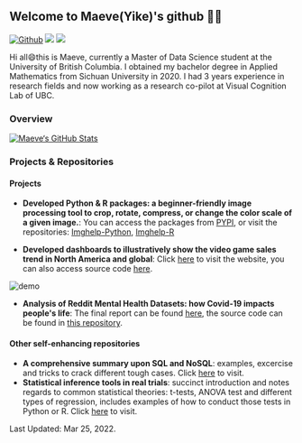 ## Welcome to Maeve(Yike)'s github 👋🌱

[![Github](https://img.shields.io/badge/-Github-000?style=flat&logo=Github&logoColor=green)](https://github.com/MaeveShi)
[![](https://img.shields.io/badge/LinkedIn-Maeve(yike)-forestgreen)](https://www.linkedin.com/in/yike-shi/)
[![](https://img.shields.io/badge/Gmail-shiyike0909%40gmail.com-darkgreen)](shiyike0909@gmail.com)

Hi all😄this is Maeve, currently a Master of Data Science student at the University of British Columbia. I obtained my bachelor degree in Applied Mathematics from Sichuan University in 2020.  I had 3 years experience in research fields and now working as a research co-pilot at Visual Cognition Lab of UBC. 

### Overview

[![Maeve‘s GitHub Stats](https://github-readme-stats.vercel.app/api?username=MaeveShi&show_icons=true&count_private=true&theme=merko)](https://github.com/MaeveShi)

### Projects & Repositories

#### Projects
- **Developed Python & R packages: a beginner-friendly image processing tool to crop, rotate, compress, or change the color scale of a given image.**: 
You can access the packages from [PYPI](https://pypi.org/project/imghelp/), or visit the repositories: [Imghelp-Python](https://github.com/UBC-MDS/imghelp), [Imghelp-R](https://github.com/UBC-MDS/ImgHelpR)

- **Developed dashboards to illustratively show the video game sales trend in North America and global**: Click [here](https://video-game-dashboard.herokuapp.com) to visit the website, you can also access source code [here](https://github.com/UBC-MDS/video_game_sales_dashboard).

![demo](https://github.com/UBC-MDS/video_game_sales_dashboard/blob/main/src/fig/demo_py.gif) 

- **Analysis of Reddit Mental Health Datasets: how Covid-19 impacts people's life**: The final report can be found [here](https://ubc-mds.github.io/covid_reddit_behaviour/introduction.html), the source code can be found in [this repository](https://github.com/UBC-MDS/covid_reddit_behaviour).

#### Other self-enhancing repositories

- **A comprehensive summary upon SQL and NoSQL**: examples, excercise and tricks to crack different tough cases. Click [here]() to visit.
- **Statistical inference tools in real trials**: succinct introduction and notes regards to common statistical theories: t-tests, ANOVA test and different types of regression, includes examples of how to conduct those tests in Python or R. Click [here]() to visit.



Last Updated: Mar 25, 2022.

